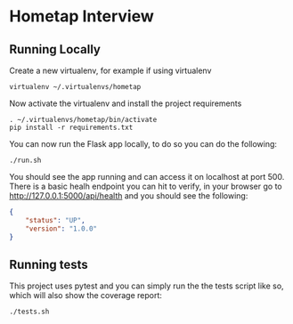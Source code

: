 # Hometap Interview

## Running Locally

Create a new virtualenv, for example if using virtualenv

    virtualenv ~/.virtualenvs/hometap

Now activate the virtualenv and install the project requirements
    
    . ~/.virtualenvs/hometap/bin/activate
    pip install -r requirements.txt

You can now run the Flask app locally, to do so you can do the following:

    ./run.sh

You should see the app running and can access it on localhost at port 500.  There is a basic healh endpoint you can hit to verify, in your browser go to http://127.0.0.1:5000/api/health
and you should see the following:

```json
{
    "status": "UP",
    "version": "1.0.0"
}
```

## Running tests

This project uses pytest and you can simply run the the tests script like so, which will also show the coverage report:

    ./tests.sh